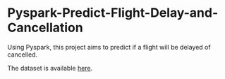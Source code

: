 # Pyspark-Predict-Flight-Delay-and-Cancellation
Using Pyspark, this project aims to predict if a flight will be delayed of cancelled.

The dataset is available <a href="https://www.kaggle.com/datasets/usdot/flight-delays">here</a>.
